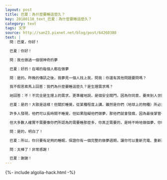 ```yaml
---
layout: post
title: 巴夏：為什麼要睡這麼久？
key: 20180110_text_巴夏：為什麼要睡這麼久？
category: text
tags: 文字
source: http://san23.pixnet.net/blog/post/64260388
text: |
  問：巴夏，你好！

  巴夏：你好！

  問：我也做過一個很神奇的夢

  巴夏：好的！在場的每個人都在做夢

  問：是的。昨晚的傳訊之後，我夢見一個人找上我，問我：你還有其他問題要問嗎？

  我不假思索馬上回答：我們為什麼要睡這麼久？是生理需求嗎？

  祂回答：不！不完全是生理上的需求，更準確地說，是個安全閥門，因為你同意，要來到人世間，要在清醒的狀態成為一個「超越限制的大師」，所以你需要一點時間與高我連接，與一切所是/神連接，這就是為什麼你得睡這麼久，是要讓你身心的平衡，這也是為什麼你得先要睡覺才能轉化人生的限制。

  巴夏：是的！大致是這樣！但關於睡覺，從某種程度上講，雖然是你們（地球上的物種）所必須的，但更重要的是，你們需要做夢。

  許多人發現，他們可以長時間不睡覺，但如果阻礙他們做夢，那他們就會發瘋，因為最後掌管一切的只剩下你的大腦（物質心智），如果不能做夢，不能和高我連接，不能和其他層次的靈體連接，那你會發現，你的大腦根本無法專注在物質世界中，而當你睡覺的時候，你通常都會做夢，這也是你的自然生理週期

  但大多數人確實不需要像你們所認為的需要睡那麼多，你真正需要的，是時不時地做個夢，你明白嗎？

  問：是的，明白了！

  巴夏：所以，你只要有足夠的睡眠，保證你有一個完整的做夢週期，讓你可以重新充電、重新連接，這就夠了

  問：太棒了！非常感謝！

  巴夏：謝謝！
---
```


{%- include algolia-hack.html -%}

